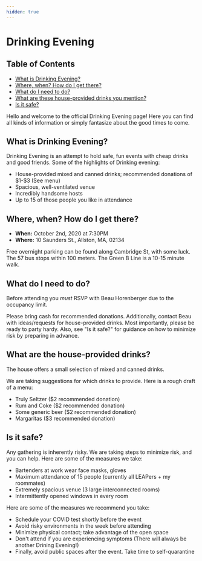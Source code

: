 ```yaml
---
hidden: true
---
```


# Drinking Evening

## Table of Contents <a name="toc"></a>
- [What is Drinking Evening?](#1.0)
- [Where, when? How do I get there?](#2.0)
- [What do I need to do?](#3.0)
- [What are these house-provided drinks you mention?](#4.0)
- [Is it safe?](#5.0)

Hello and welcome to the official Drinking Evening page! Here you can find all kinds of information or simply fantasize about the good times to come.  

## What is Drinking Evening? <a name="1.0"></a>

Drinking Evening is an attempt to hold safe, fun events with cheap drinks and good friends. Some of the highlights of Drinking evening:

* House-provided mixed and canned drinks; recommended donations of \$1-\$3 (See menu)
* Spacious, well-ventilated venue
* Incredibly handsome hosts
* Up to 15 of those people you like in attendance  

## Where, when? How do I get there? <a name="2.0"></a>

* **When:** October 2nd, 2020 at 7:30PM
* **Where:** 10 Saunders St., Allston, MA, 02134

Free overnight parking can be found along Cambridge St, with some luck. The 57 bus stops within 100 meters. The Green B Line is a 10-15 minute walk.  

## What do I need to do? <a name="3.0"></a>

Before attending you *must* RSVP with Beau Horenberger due to the occupancy limit.

Please bring cash for recommended donations. Additionally, contact Beau with ideas/requests for house-provided drinks. Most importantly, please be ready to party hardy. Also, see "Is it safe?" for guidance on how to minimize risk by preparing in advance.  

## What are the house-provided drinks? <a name="4.0"></a>

The house offers a small selection of mixed and canned drinks.

We are taking suggestions for which drinks to provide. Here is a rough draft of a menu:

* Truly Seltzer (\$2 recommended donation)
* Rum and Coke (\$2 recommended donation)
* Some generic beer (\$2 recommended donation)
* Margaritas (\$3 recommended donation)  

## Is it safe? <a name="5.0"></a>

Any gathering is inherently risky. We are taking steps to minimize risk, and you can help. Here are some of the measures we take:

* Bartenders at work wear face masks, gloves
* Maximum attendance of 15 people (currently all LEAPers + my roommates)
* Extremely spacious venue (3 large interconnected rooms)
* Intermittently opened windows in every room

Here are some of the measures we recommend you take:

* Schedule your COVID test shortly before the event
* Avoid risky environments in the week before attending
* Minimize physical contact; take advantage of the open space
* Don't attend if you are experiencing symptoms (There will always be another Drining Evening!)
* Finally, avoid public spaces after the event. Take time to self-quarantine